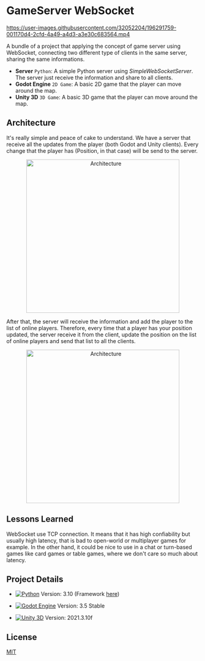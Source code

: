 
# GameServer WebSocket

https://user-images.githubusercontent.com/32052204/196291759-001170d4-2cfd-4a49-a4d3-a3e30c683564.mp4

A bundle of a project that applying the concept of game server using WebSocket, connecting two different type of clients in the same server, sharing the same informations.

- **Server** `Python`: A simple Python server using *SimpleWebSocketServer*. The server just receive the information and share to all clients.
- **Godot Engine** `2D Game`: A basic 2D game that the player can move around the map.
- **Unity 3D** `3D Game`: A basic 3D game that the player can move around the map.

## Architecture

It's really simple and peace of cake to understand. We have a server that receive all the updates from the player (both Godot and Unity clients). Every change that the player has (Position, in that case) will be send to the server.

<p align="center">
    <img width="400" src="https://i.imgur.com/vEF6o0N.png" alt="Architecture">
</p>

After that, the server will receive the information and add the player to the list of online players. Therefore, every time that a player has your position updated, the server receive it from the client, update the position on the list of online players and send that list to all the clients.

<p align="center">
    <img width="400" src="https://i.imgur.com/kVpCp43.png" alt="Architecture">
</p>

## Lessons Learned

WebSocket use TCP connection. It means that it has high confiability but usually high latency, that is bad to open-world or multiplayer games for example. In the other hand, it could be nice to use in a chat or turn-based games like card games or table games, where we don't care so much about latency.

## Project Details

- [![Python](https://img.shields.io/badge/Python-FFD43B?style=for-the-badge&logo=python&logoColor=blue)](https://docs.unity3d.com/Manual/index.html) Version: 3.10 (Framework [here](https://github.com/dpallot/simple-websocket-server/))

- [![Godot Engine](https://img.shields.io/badge/Godot-478CBF?style=for-the-badge&logo=GodotEngine&logoColor=white)](https://docs.godotengine.org/en/3.5/) Version: 3.5 Stable

- [![Unity 3D](https://img.shields.io/badge/Unity-100000?style=for-the-badge&logo=unity&logoColor=white)](https://docs.unity3d.com/Manual/index.html) Version: 2021.3.10f
## License

[MIT](https://choosealicense.com/licenses/mit/)
